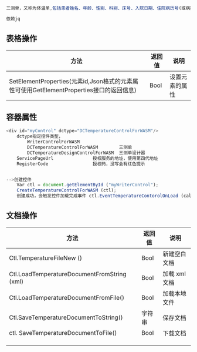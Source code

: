```js


三测单，又称为体温单,包括患者姓名、年龄、性别、科别、床号、入院日期、住院病历号(或病案号)、日期、住院天数、手术后天数、脉搏/心率、体温、呼吸、血压、出入量、大便次数、身高、体重等。

依赖jq

```

## 表格操作


| 方法                                                                   | 返回值  | 说明                   |
| -------------------------------------------------------------------- | ---- | -------------------- |
| SetElementProperties(元素id,Json格式的元素属性可使用GetElementProperties接口的返回信息) | Bool | 设置元素的属性              |

## 容器属性
```js
<div id="myControl" dctype="DCTemperatureControlForWASM"/>
	dctype指定控件类型，
		WriterControlForWASM               
		DCTemperatureControlForWASM        三测单
		DCTemperatureDesignControlForWASM  三测单设计器
	ServicePageUrl               授权服务的地址，使用第四代地址
	RegisterCode                 授权码，没写会有红色提示


-->创建控件
	Var ctl = document.getElementById ("myWriterControl");
	CreateTemperatureControlForWASM (ctl);
	创建成功，会触发控件加载完成事件 ctl.EventTemperatureContorolOnLoad (callback)。
```
## 文档操作

| 方法                                          | 返回值  | 说明        |
| ------------------------------------------- | ---- | --------- |
| Ctl.TemperatureFileNew ()                   | Bool | 新建空白文档    |
| Ctl.LoadTemperatureDocumentFromString (xml) | Bool | 加载 xml 文档 |
| Ctl.LoadTemperatureDocumentFromFile()       | Bool | 加载本地文件    |
| Ctl.SaveTemperatureDocumentToString()       | 字符串  | 保存文档      |
| ctl. SaveTemperatureDocumentToFile()        | Bool | 下载文档      |
|                                             |      |           |
|                                             |      |           |
|                                             |      |           |
